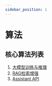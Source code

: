 ```yaml
---
sidebar_position: 1
---
```


# 算法
## 核心算法列表
1. [大模型训练与推理](https://www.Suanfamama.com/docs/llm/welcome)
2. [RAG检索增强](https://www.Suanfamama.com/docs/rag/intro)
3. [Assistant API](https://www.Suanfamama.com/docs/assistantAPI/intro)